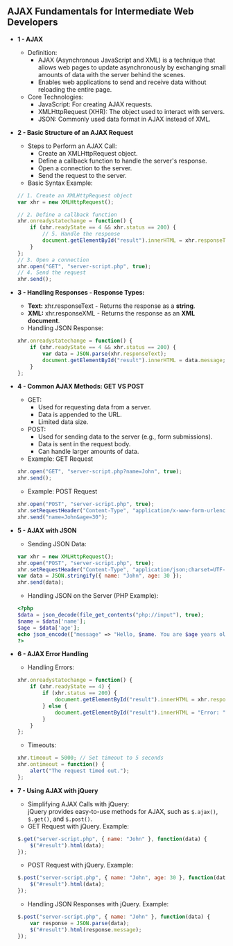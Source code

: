 ## AJAX Fundamentals for Intermediate Web Developers

* **1 - AJAX**
    * Definition:     
        * AJAX (Asynchronous JavaScript and XML) is a technique that allows web pages to update asynchronously by exchanging small amounts of data with the server behind the scenes.
        * Enables web applications to send and receive data without reloading the entire page.
    * Core Technologies:
        * JavaScript: For creating AJAX requests.
        * XMLHttpRequest (XHR): The object used to interact with servers.
        * JSON: Commonly used data format in AJAX instead of XML.
        
* **2 - Basic Structure of an AJAX Request**
    * Steps to Perform an AJAX Call:
        * Create an XMLHttpRequest object.
        * Define a callback function to handle the server's response.
        * Open a connection to the server.
        * Send the request to the server.
    * Basic Syntax Example:
    ```javascript
    // 1. Create an XMLHttpRequest object
    var xhr = new XMLHttpRequest();

    // 2. Define a callback function
    xhr.onreadystatechange = function() {
        if (xhr.readyState == 4 && xhr.status == 200) {
            // 5. Handle the response
            document.getElementById("result").innerHTML = xhr.responseText;
        }
    };
    // 3. Open a connection
    xhr.open("GET", "server-script.php", true);
    // 4. Send the request
    xhr.send();
    ```

* **3 - Handling Responses - Response Types:**
    * **Text:** xhr.responseText - Returns the response as a **string**.
    * **XML:** xhr.responseXML - Returns the response as an **XML document**.
    * Handling JSON Response:
    ```javascript
    xhr.onreadystatechange = function() {
        if (xhr.readyState == 4 && xhr.status == 200) {
            var data = JSON.parse(xhr.responseText);
            document.getElementById("result").innerHTML = data.message;
        }
    };
    ```

* **4 - Common AJAX Methods: GET VS POST**
    * GET:
        * Used for requesting data from a server.
        * Data is appended to the URL.
        * Limited data size.
    * POST:
        * Used for sending data to the server (e.g., form submissions).
        * Data is sent in the request body.
        * Can handle larger amounts of data.
    * Example: GET Request
    ```javascript
    xhr.open("GET", "server-script.php?name=John", true);
    xhr.send();
    ```
    * Example: POST Request
    ```javascript
    xhr.open("POST", "server-script.php", true);
    xhr.setRequestHeader("Content-Type", "application/x-www-form-urlencoded");
    xhr.send("name=John&age=30");
    ```

* **5 - AJAX with JSON**
    * Sending JSON Data:
    ```javascript
    var xhr = new XMLHttpRequest();
    xhr.open("POST", "server-script.php", true);
    xhr.setRequestHeader("Content-Type", "application/json;charset=UTF-8");
    var data = JSON.stringify({ name: "John", age: 30 });
    xhr.send(data);
    ```
    * Handling JSON on the Server (PHP Example): 
    ```php
    <?php
    $data = json_decode(file_get_contents("php://input"), true);
    $name = $data['name'];
    $age = $data['age'];
    echo json_encode(["message" => "Hello, $name. You are $age years old."]);
    ?>
    ```

* **6 - AJAX Error Handling**
    * Handling Errors:
    ```javascript
    xhr.onreadystatechange = function() {
        if (xhr.readyState == 4) {
            if (xhr.status == 200) {
                document.getElementById("result").innerHTML = xhr.responseText;
            } else {
                document.getElementById("result").innerHTML = "Error: " + xhr.status;
            }
        }
    };
    ```
    * Timeouts:
    ```javascript
    xhr.timeout = 5000; // Set timeout to 5 seconds
    xhr.ontimeout = function() {
        alert("The request timed out.");
    };
    ```

* **7 - Using AJAX with jQuery**
    * Simplifying AJAX Calls with jQuery:    
     jQuery provides easy-to-use methods for AJAX, such as `$.ajax()`, `$.get()`, and `$.post()`.
    * GET Request with jQuery. Example: 
    ```javascript
    $.get("server-script.php", { name: "John" }, function(data) {
        $("#result").html(data);
    });
    ```
    * POST Request with jQuery. Example:  
    ```javascript
    $.post("server-script.php", { name: "John", age: 30 }, function(data) {
        $("#result").html(data);
    });
    ```
    * Handling JSON Responses with jQuery. Example: 
    ```javascript
    $.post("server-script.php", { name: "John" }, function(data) {
        var response = JSON.parse(data);
        $("#result").html(response.message);
    });
    ```